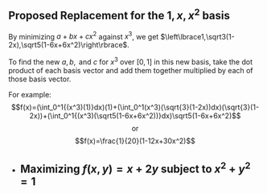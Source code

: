 ## Proposed Replacement for the $1,x,x^2$ basis
By minimizing $a+bx+cx^2$ against $x^3$, we get $\left\lbrace1,\sqrt3(1-2x),\sqrt5(1-6x+6x^2)\right\rbrace$.

To find the new $a,b,\text{ and }c$ for $x^3$ over $\left\lbrack0,1\right\rbrack$ in this new basis, take the dot product of each basis vector and add them together multiplied by each of those basis vector.

For example:
$$f(x)=(\int_0^1{(x^3)(1)}dx)(1)+(\int_0^1(x^3)(\sqrt{3}(1-2x))dx)(\sqrt{3}(1-2x))+(\int_0^1{(x^3)(\sqrt5(1-6x+6x^2))}dx)\sqrt5(1-6x+6x^2)$$
$$\text{or}$$
$$f(x)=\frac{1}{20}(1-12x+30x^2)$$
- ## Maximizing $f\left(x,y\right)=x+2y$ subject to $x^2+y^2=1$